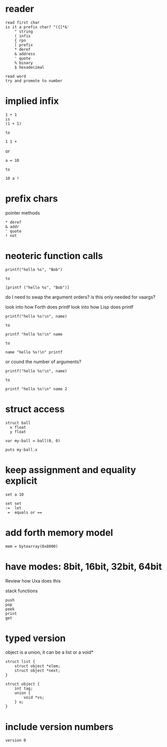 # reader
    read first char
    is it a prefix char? "({[*&'
        " string
        ( infix
        { rpn
        [ prefix
        * deref
        & address
        ' quote
        % binary
        $ hexadecimal

    read word
    try and promote to number

# implied infix
    1 + 1
    is
    (1 + 1)

    to

    1 1 +


or

    a = 10

    to

    10 a !

# prefix chars

pointer methods

    * deref
    & addr
    ' quote
    ! not

# neoteric function calls

    printf("hello %s", "Bob")

    to

    [printf ("hello %s", "Bob")]

do I need to swap the argument orders?
is this only needed for vaargs?

look into how Forth does printf
look into how Lisp does printf

    printf("hello %s!\n", name)

    to

    printf "hello %s!\n" name

    to

    name "hello %s!\n" printf


or cound the number of arguments?

    printf("hello %s!\n", name)

    to

    printf "hello %s!\n" name 2


# struct access

    struct ball
      x float
      y float

    var my-ball = ball(0, 0)

    puts my-ball.x

# keep assignment and equality explicit

    set a 10

    set set
    :=  let
     =  equals or ==


# add forth memory model

    mem = bytearray(0x8000)

# have modes: 8bit, 16bit, 32bit, 64bit

Review how Uxa does this

stack functions

    push
    pop
    peek
    print
    get

# typed version

object is a union, it can be a list or a void*

    struct list {
        struct object *elem;
        struct object *next;
    }

    struct object {
        int tag;
        union {
            void *vs;
        } u;
    }

# include version numbers

    version 0

